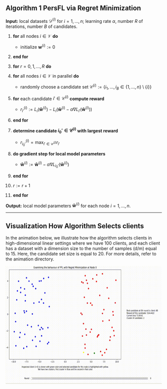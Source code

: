 ## Algorithm 1 PersFL via Regret Minimization

**Input:** local datasets $\mathcal{D}^{(i)}$ for $i = 1, \ldots, n$; learning rate $\alpha$, number $R$ of iterations, number $B$ of candidates.

1. **for** all nodes $i \in \mathcal{V}$ **do**
   - initialize $\mathbf{w}^{(i)} := 0$
   
2. **end for**

3. **for** $r = 0, 1, \ldots, R$ **do**
   
4. **for** all nodes $i \in \mathcal{V}$ in parallel **do**
   - randomly choose a candidate set $\mathcal{C}^{(i)} := \{i_1, \ldots, i_B \in \{1, \ldots, n\} \setminus \{i\}\}$
   
5. **for** each candidate $i' \in \mathcal{C}^{(i)}$ **compute reward**
   - $r_{i'}^{(i)} := L_i (\mathbf{\hat{w}}^{(i)}) - L_i \left( \mathbf{\hat{w}}^{(i)} - \alpha \nabla L_{i'} (\mathbf{\hat{w}}^{(i)}) \right)$

6. **end for**

7. **determine candidate $i_0' \in \mathcal{C}^{(i)}$ with largest reward**
   - $r_{i_0'}^{(i)} = \max_{i' \in \mathcal{C}^{(i)}} r_{i'}$

8. **do gradient step for local model parameters**
   - $\mathbf{\hat{w}}^{(i)} := \mathbf{\hat{w}}^{(i)} - \alpha \nabla L_{i_0'} (\mathbf{\hat{w}}^{(i)})$

9. **end for**

10. $r := r + 1$

11. **end for**

**Output:** local model parameters $\mathbf{\hat{w}}^{(i)}$ for each node $i = 1, \ldots, n$.

---

## Visualization How Algorithm Selects clients

In the animation below, we illustrate how the algorithm selects clients in high-dimensional linear settings where we have 100 clients, and each client has a dataset with a dimension size to the number of samples (d/m) equal to 15. Here, the candidate set size is equal to 20. For more details, refer to the animation directory.

![Algorithm Visualization](animation/Selection_of_Clients.gif)
